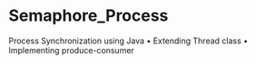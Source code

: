 # Semaphore_Process
Process Synchronization using Java
• Extending Thread class
• Implementing produce-consumer
